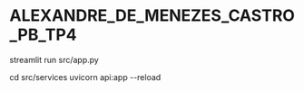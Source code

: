 # ALEXANDRE_DE_MENEZES_CASTRO_PB_TP4


streamlit run src/app.py

cd src/services
uvicorn api:app --reload